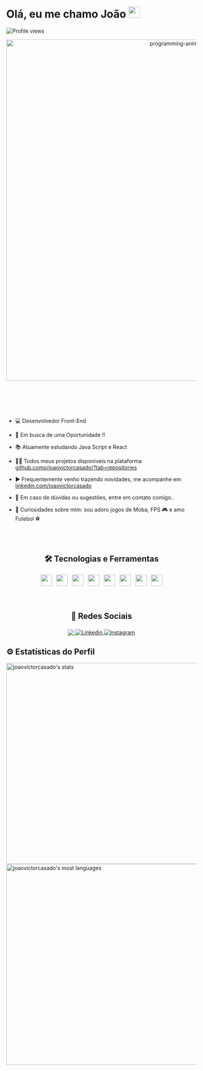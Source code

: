 
<div align="center">

<h1 align="left">Olá, eu me chamo João <img src="https://raw.githubusercontent.com/kaueMarques/kaueMarques/master/hi.gif" width="30px"></h1>
<p align="left"> <img src="https://komarev.com/ghpvc/?username=joaovictorcasado&color=blue" alt="Profile views" /> </p>


<img align="center" width="900em"  src="https://ardas-it.com/uploads/images/blogs/giph.gif" alt="programming-animated"> 

</div>

<br> <br> <br> <br>


- 💻 Desenvolvedor Front-End

- 💼 Em busca de uma Oportunidade !!

- 📚 Atuamente estudando Java Script e React

- 👨‍💻 Todos meus projetos  disponiveis na plataforma [github.como/joaovictorcasado/?tab=repositories](https://github.com/joaovictorcasado?tab=repositories)

- ▶️ Frequentemente venho trazendo novidades, me acompanhe em [linkedin.com/joaovictorcasado](https://linkedin.com/joaovictorcasado)

- 💬 Em caso de dúvidas ou sugestões, entre em contato comigo..

- 👀  Curiosidades sobre mim: sou adoro  jogos de Moba, FPS 🎮  e amo Futebol ⚽

<br><br>

## <p align="center"> 🛠 Tecnologias e Ferramentas </p>
<div align="center" >
<img src="https://cdn.jsdelivr.net/gh/devicons/devicon/icons/javascript/javascript-original.svg" width="30px" /> &nbsp; 
<img src="https://cdn.jsdelivr.net/gh/devicons/devicon/icons/html5/html5-original.svg" width="30" /> &nbsp;
<img src="https://cdn.jsdelivr.net/gh/devicons/devicon/icons/css3/css3-original.svg" width="30" /> &nbsp;
 <img src="https://cdn.jsdelivr.net/gh/devicons/devicon/icons/bootstrap/bootstrap-original.svg" width="30" /> &nbsp;
<img src="https://cdn.jsdelivr.net/gh/devicons/devicon/icons/react/react-original.svg" width="30" /> &nbsp;
<img src="https://cdn.jsdelivr.net/gh/devicons/devicon/icons/git/git-original.svg" width="30" /> &nbsp;
<img src="https://cdn.jsdelivr.net/gh/devicons/devicon/icons/github/github-original.svg" width="30"/> &nbsp;
<img src="https://cdn.jsdelivr.net/gh/devicons/devicon/icons/vscode/vscode-original.svg" width="30" />
</div>  
<br><br>

## <p align="center"> 👨 Redes Sociais </p>


<p align="center">

  
<a href="https://www.facebook.com/joaovictor.yoongi/" target="_blank">
 <img align="center" src="https://img.shields.io/badge/Facebook-1877F2?style=for-the-badge&logo=facebook&logoColor=white"/>
</a>

<a href="https://linkedin.com/in/joaovictorcasado" target="_blank">
  <img align="center" src="https://img.shields.io/badge/LinkedIn-0077B5?style=for-the-badge&logo=linkedin&logoColor=white" alt="Linkedin"/>
</a>
<a href="https://instagram.com/joaovictorcasado" target="_blank">
 <img align="center" src="https://img.shields.io/badge/Instagram-E4405F?style=for-the-badge&logo=instagram&logoColor=white" alt="Instagram"/>
</a>



</p>


## ⚙️ Estatísticas do Perfil

<div align="left">
<p>  
<img width="530em" src="https://github-readme-stats.vercel.app/api?username=joaovictorcasado&show_icons=true&theme=midnight-purple" alt="joaovictorcasado's stats"/> 
<img width="530em" src="https://github-readme-stats.vercel.app/api/top-langs/?username=joaovictorcasado&layout=compact&theme=midnight-purple" alt="joaovictorcasado's most languages"/>
</p>  
  
</div>

<br><br>
 
 

